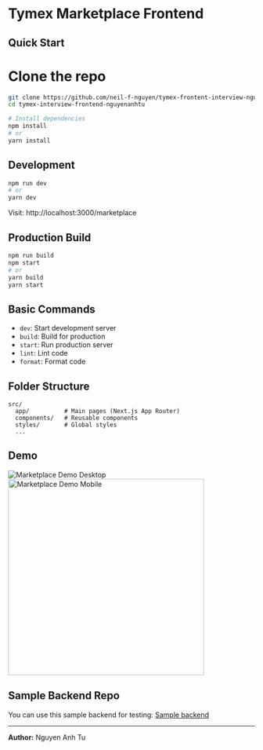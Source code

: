 # Tymex Marketplace Frontend

## Quick Start

# Clone the repo
```bash
git clone https://github.com/neil-f-nguyen/tymex-frontent-interview-nguyenanhtu.git
cd tymex-interview-frontend-nguyenanhtu

# Install dependencies
npm install
# or
yarn install
```

## Development
```bash
npm run dev
# or
yarn dev
```
Visit: http://localhost:3000/marketplace

## Production Build
```bash
npm run build
npm start
# or
yarn build
yarn start
```

## Basic Commands
- `dev`: Start development server
- `build`: Build for production
- `start`: Run production server
- `lint`: Lint code
- `format`: Format code

## Folder Structure
```
src/
  app/          # Main pages (Next.js App Router)
  components/   # Reusable components
  styles/       # Global styles
  ...
```

## Demo
![Marketplace Demo Desktop](./public/demo-marketplace-1.png)
<img src="./public/demo-marketplace-2.png" alt="Marketplace Demo Mobile" width="400"/>
## Sample Backend Repo
You can use this sample backend for testing:
[Sample backend](./public/tymex-mock-server-nodejs-1_0.zip)

---
**Author:** Nguyen Anh Tu
